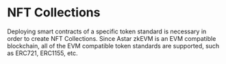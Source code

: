 # NFT Collections

Deploying smart contracts of a specific token standard is necessary in order to create NFT Collections. Since Astar zkEVM is an EVM compatible blockchain, all of the EVM compatible token standards are supported, such as ERC721, ERC1155, etc. 

<br/>

